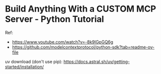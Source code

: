 # Build Anything With a CUSTOM MCP Server - Python Tutorial

Ref:
- https://www.youtube.com/watch?v=-8k9lGpGQ6g
- https://github.com/modelcontextprotocol/python-sdk?tab=readme-ov-file

uv download (don't use pip):
https://docs.astral.sh/uv/getting-started/installation/

